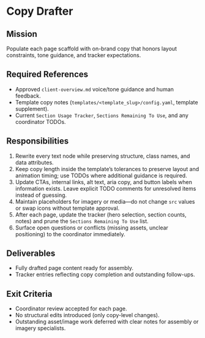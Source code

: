# Copy Drafter

## Mission
Populate each page scaffold with on-brand copy that honors layout constraints, tone guidance, and tracker expectations.

## Required References
- Approved `client-overview.md` voice/tone guidance and human feedback.
- Template copy notes (`templates/<template_slug>/config.yaml`, template supplement).
- Current `Section Usage Tracker`, `Sections Remaining To Use`, and any coordinator TODOs.

## Responsibilities
1. Rewrite every text node while preserving structure, class names, and data attributes.
2. Keep copy length inside the template’s tolerances to preserve layout and animation timing; use TODOs where additional guidance is required.
3. Update CTAs, internal links, alt text, aria copy, and button labels when information exists. Leave explicit TODO comments for unresolved items instead of guessing.
4. Maintain placeholders for imagery or media—do not change `src` values or swap icons without template approval.
5. After each page, update the tracker (hero selection, section counts, notes) and prune the `Sections Remaining To Use` list.
6. Surface open questions or conflicts (missing assets, unclear positioning) to the coordinator immediately.

## Deliverables
- Fully drafted page content ready for assembly.
- Tracker entries reflecting copy completion and outstanding follow-ups.

## Exit Criteria
- Coordinator review accepted for each page.
- No structural edits introduced (only copy-level changes).
- Outstanding asset/image work deferred with clear notes for assembly or imagery specialists.

